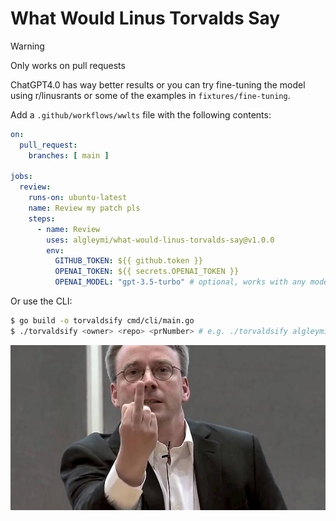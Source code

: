 # What Would Linus Torvalds Say

> [!WARNING]
> Only works on pull requests

ChatGPT4.0 has way better results or you can try fine-tuning the model using r/linusrants or some of the examples in `fixtures/fine-tuning`.

Add a `.github/workflows/wwlts` file with the following contents:
```yml
on:
  pull_request:
    branches: [ main ]

jobs:
  review:
    runs-on: ubuntu-latest
    name: Review my patch pls
    steps:
      - name: Review
        uses: algleymi/what-would-linus-torvalds-say@v1.0.0
        env:
          GITHUB_TOKEN: ${{ github.token }}
          OPENAI_TOKEN: ${{ secrets.OPENAI_TOKEN }}
          OPENAI_MODEL: "gpt-3.5-turbo" # optional, works with any model the token has access to
```

Or use the CLI:

```bash
$ go build -o torvaldsify cmd/cli/main.go
$ ./torvaldsify <owner> <repo> <prNumber> # e.g. ./torvaldsify algleymi what-would-linus-torvalds-say 1
```

<img src="./.github/torvalds.JPG" alt="Linus Torvalds giving you the finger." />
